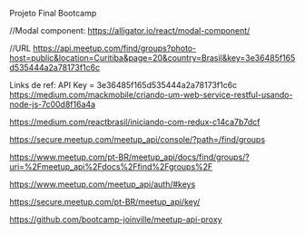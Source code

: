 Projeto Final Bootcamp

//Modal component:
https://alligator.io/react/modal-component/

//URL
https://api.meetup.com/find/groups?photo-host=public&location=Curitiba&page=20&country=Brasil&key=3e36485f165d535444a2a78173f1c6c

Links de ref:
API Key = 3e36485f165d535444a2a78173f1c6c
https://medium.com/mackmobile/criando-um-web-service-restful-usando-node-js-7c00d8f16a4a

https://medium.com/reactbrasil/iniciando-com-redux-c14ca7b7dcf

https://secure.meetup.com/meetup_api/console/?path=/find/groups

https://www.meetup.com/pt-BR/meetup_api/docs/find/groups/?uri=%2Fmeetup_api%2Fdocs%2Ffind%2Fgroups%2F

https://www.meetup.com/meetup_api/auth/#keys

https://secure.meetup.com/pt-BR/meetup_api/key/

https://github.com/bootcamp-joinville/meetup-api-proxy